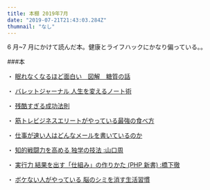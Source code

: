 ```yaml
---
title: 本棚 2019年7月
date: "2019-07-21T21:43:03.284Z"
thumnail: "なし"
---
```


6 月~7 月にかけて読んだ本。健康とライフハックにかなり偏っている。。

###本

・ <a href="https://www.amazon.co.jp/dp/B07LBVN46V/ref=as_li_ss_il?&linkCode=li3&tag=gaaasuu-22&linkId=f81a0e6e842408ee002c68bbd148a528&language=ja_JP" target="_blank">眠れなくなるほど面白い　図解　糖質の話</a>

・ <a href="https://www.amazon.co.jp/dp/4478102678/ref=as_li_ss_il?&linkCode=li3&tag=gaaasuu-22&linkId=dc50c695e3e742613bb0d189d95d6f8e&language=ja_JP" target="_blank">バレットジャーナル 人生を変えるノート術</a>

・ <a href="https://www.amazon.co.jp/dp/B076C5KJ7P/ref=as_li_ss_il?&linkCode=li3&tag=gaaasuu-22&linkId=d6ca467104e161330a7d8e351d5b7761&language=ja_JP" target="_blank">残酷すぎる成功法則</a>

・ <a href="https://www.amazon.co.jp/dp/B073CD4KYY/ref=as_li_ss_il?&linkCode=li2&tag=gaaasuu-22&linkId=b939f9cbe82efa1c42aead7be7b22230&language=ja_JP" target="_blank">筋トレビジネスエリートがやっている最強の食べ方</a>

・ <a href="https://amzn.to/2V7a4cR" target="_blank">仕事が速い人はどんなメールを書いているのか</a>

・ <a href="https://amzn.to/32ZRYMi" target="_blank">知的戦闘力を高める 独学の技法 :山口周</a>

・ <a href="https://amzn.to/2VcTeZV" target="_blank">実行力 結果を出す「仕組み」の作りかた (PHP 新書) :橋下徹</a>

・ <a href="https://amzn.to/2AFbbH2" target="_blank">ボケない人がやっている 脳のシミを消す生活習慣</a>
